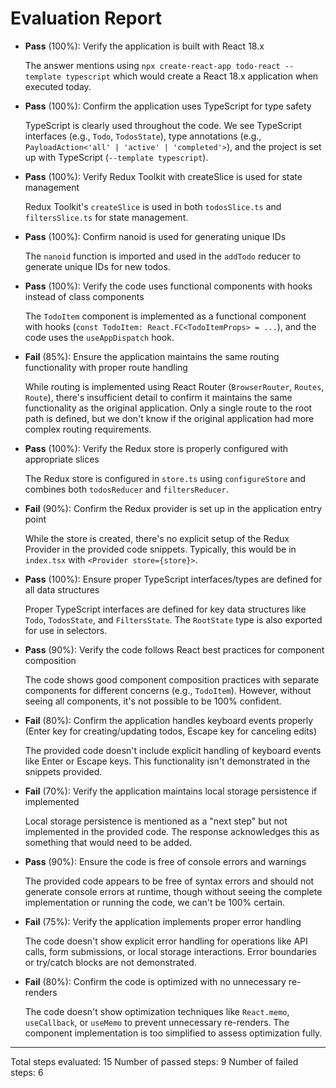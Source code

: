 # Evaluation Report

- **Pass** (100%): Verify the application is built with React 18.x
  
  The answer mentions using `npx create-react-app todo-react --template typescript` which would create a React 18.x application when executed today.

- **Pass** (100%): Confirm the application uses TypeScript for type safety
  
  TypeScript is clearly used throughout the code. We see TypeScript interfaces (e.g., `Todo`, `TodosState`), type annotations (e.g., `PayloadAction<'all' | 'active' | 'completed'>`), and the project is set up with TypeScript (`--template typescript`).

- **Pass** (100%): Verify Redux Toolkit with createSlice is used for state management
  
  Redux Toolkit's `createSlice` is used in both `todosSlice.ts` and `filtersSlice.ts` for state management.

- **Pass** (100%): Confirm nanoid is used for generating unique IDs
  
  The `nanoid` function is imported and used in the `addTodo` reducer to generate unique IDs for new todos.

- **Pass** (100%): Verify the code uses functional components with hooks instead of class components
  
  The `TodoItem` component is implemented as a functional component with hooks (`const TodoItem: React.FC<TodoItemProps> = ...`), and the code uses the `useAppDispatch` hook.

- **Fail** (85%): Ensure the application maintains the same routing functionality with proper route handling
  
  While routing is implemented using React Router (`BrowserRouter`, `Routes`, `Route`), there's insufficient detail to confirm it maintains the same functionality as the original application. Only a single route to the root path is defined, but we don't know if the original application had more complex routing requirements.

- **Pass** (100%): Verify the Redux store is properly configured with appropriate slices
  
  The Redux store is configured in `store.ts` using `configureStore` and combines both `todosReducer` and `filtersReducer`.

- **Fail** (90%): Confirm the Redux provider is set up in the application entry point
  
  While the store is created, there's no explicit setup of the Redux Provider in the provided code snippets. Typically, this would be in `index.tsx` with `<Provider store={store}>`.

- **Pass** (100%): Ensure proper TypeScript interfaces/types are defined for all data structures
  
  Proper TypeScript interfaces are defined for key data structures like `Todo`, `TodosState`, and `FiltersState`. The `RootState` type is also exported for use in selectors.

- **Pass** (90%): Verify the code follows React best practices for component composition
  
  The code shows good component composition practices with separate components for different concerns (e.g., `TodoItem`). However, without seeing all components, it's not possible to be 100% confident.

- **Fail** (80%): Confirm the application handles keyboard events properly (Enter key for creating/updating todos, Escape key for canceling edits)
  
  The provided code doesn't include explicit handling of keyboard events like Enter or Escape keys. This functionality isn't demonstrated in the snippets provided.

- **Fail** (70%): Verify the application maintains local storage persistence if implemented
  
  Local storage persistence is mentioned as a "next step" but not implemented in the provided code. The response acknowledges this as something that would need to be added.

- **Pass** (90%): Ensure the code is free of console errors and warnings
  
  The provided code appears to be free of syntax errors and should not generate console errors at runtime, though without seeing the complete implementation or running the code, we can't be 100% certain.

- **Fail** (75%): Verify the application implements proper error handling
  
  The code doesn't show explicit error handling for operations like API calls, form submissions, or local storage interactions. Error boundaries or try/catch blocks are not demonstrated.

- **Fail** (80%): Confirm the code is optimized with no unnecessary re-renders
  
  The code doesn't show optimization techniques like `React.memo`, `useCallback`, or `useMemo` to prevent unnecessary re-renders. The component implementation is too simplified to assess optimization fully.

---

Total steps evaluated: 15
Number of passed steps: 9
Number of failed steps: 6